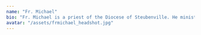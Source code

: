 ```yaml
---
name: "Fr. Michael"
bio: "Fr. Michael is a priest of the Diocese of Steubenville. He ministers in parishes and the local high school. He has a great love of science fiction and loves the Ohio Valley. "
avatar: "/assets/frmichael_headshot.jpg"
---
```

